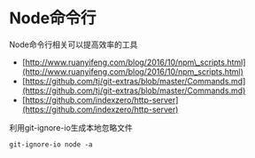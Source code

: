 # Node命令行

Node命令行相关可以提高效率的工具

* [http://www.ruanyifeng.com/blog/2016/10/npm\_scripts.html](http://www.ruanyifeng.com/blog/2016/10/npm_scripts.html)
* [https://github.com/tj/git-extras/blob/master/Commands.md](https://github.com/tj/git-extras/blob/master/Commands.md)
* [https://github.com/indexzero/http-server](https://github.com/indexzero/http-server)

利用git-ignore-io生成本地忽略文件

```
git-ignore-io node -a
```




